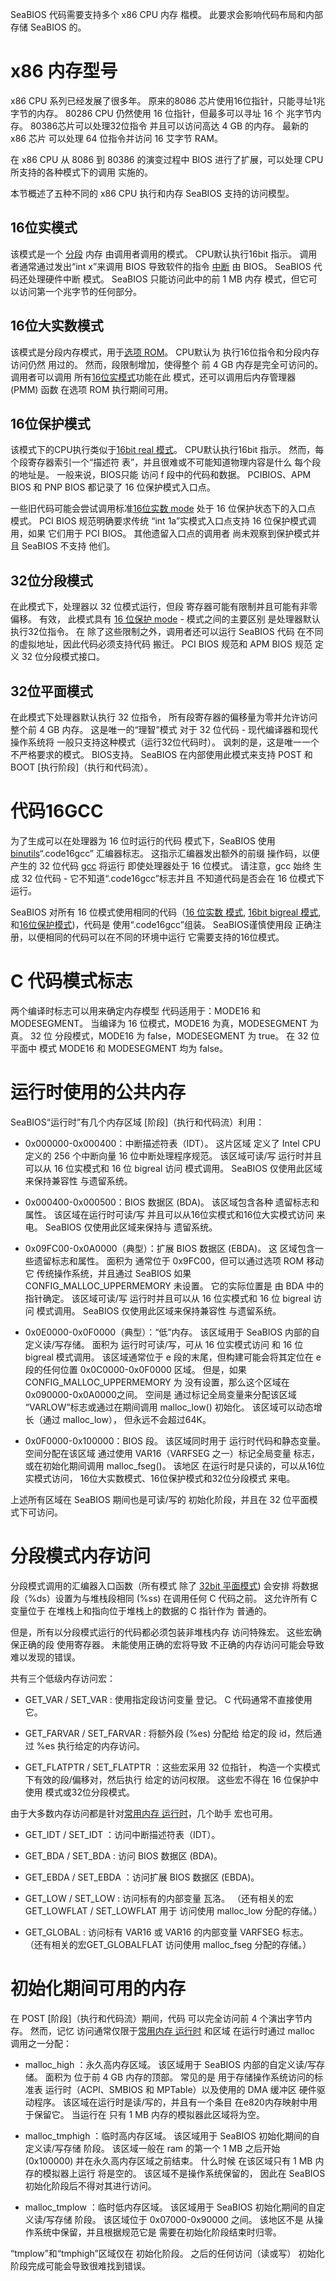 SeaBIOS 代码需要支持多个 x86 CPU 内存
楷模。 此要求会影响代码布局和内部存储
SeaBIOS 的。

x86 内存型号
=================

x86 CPU 系列已经发展了很多年。 原来的8086
芯片使用16位指针，只能寻址1兆字节的内存。
80286 CPU 仍然使用 16 位指针，但最多可以寻址 16 个
兆字节内存。 80386芯片可以处理32位指令
并且可以访问高达 4 GB 的内存。 最新的 x86 芯片
可以处理 64 位指令并访问 16 艾字节 RAM。

在 x86 CPU 从 8086 到 80386 的演变过程中
BIOS 进行了扩展，可以处理 CPU 所支持的各种模式下的调用
实施的。

本节概述了五种不同的 x86 CPU 执行和内存
SeaBIOS 支持的访问模型。

16位实模式
----------------

该模式是一个
[分段](http://en.wikipedia.org/wiki/Memory_segmentation) 内存
由调用者调用的模式。 CPU默认执行16bit
指示。 调用者通常通过发出“int x”来调用 BIOS
导致软件的指令
[中断](http://en.wikipedia.org/wiki/Interrupt) 由
BIOS。 SeaBIOS 代码还处理硬件中断
模式。 SeaBIOS 只能访问此中的前 1 MB 内存
模式，但它可以访问第一个兆字节的任何部分。

16位大实数模式
------------------

该模式是分段内存模式，用于[选项
ROM](http://en.wikipedia.org/wiki/Option_ROM)。 CPU默认为
执行16位指令和分段内存访问仍然
用过的。 然而，段限制增加，使得整个
前 4 GB 内存是完全可访问的。 调用者可以调用
所有[16位实模式](#16bit_real_mode)功能在此
模式，还可以调用后内存管理器 (PMM) 函数
在选项 ROM 执行期间可用。

16位保护模式
--------------------

该模式下的CPU执行类似于[16bit real
模式](#16bit_real_mode)。 CPU默认执行16bit
指示。 然而，每个段寄存器索引一个“描述符
表”，并且很难或不可能知道物理内容是什么
每个段的地址是。 一般来说，BIOS只能
访问 f 段中的代码和数据。 PCIBIOS、APM BIOS 和 PNP
BIOS 都记录了 16 位保护模式入口点。

一些旧代码可能会尝试调用标准[16位实数
mode](#16bit_real_mode) 处于 16 位保护状态下的入口点
模式。 PCI BIOS 规范明确要求传统
“int 1a”实模式入口点支持 16 位保护模式调用，如果
它们用于 PCI BIOS。 其他遗留入口点的调用者
尚未观察到保护模式并且 SeaBIOS 不支持
他们。

32位分段模式
--------------------

在此模式下，处理器以 32 位模式运行，但段
寄存器可能有限制并且可能有非零偏移。 有效，
此模式具有 [16 位保护
mode](#16bit_protected_mode) - 模式之间的主要区别
是处理器默认执行32位指令。 在
除了这些限制之外，调用者还可以运行 SeaBIOS 代码
在不同的虚拟地址，因此代码必须支持代码
搬迁。 PCI BIOS 规范和 APM BIOS 规范
定义 32 位分段模式接口。

32位平面模式
----------------

在此模式下处理器默认执行 32 位指令，
所有段寄存器的偏移量为零并允许访问
整个前 4 GB 内存。 这是唯一的“理智”模式
对于 32 位代码 - 现代编译器和现代操作系统将
一般只支持这种模式（运行32位代码时）。
讽刺的是，这是唯一一个不严格要求的模式。
BIOS支持。 SeaBIOS 在内部使用此模式来支持 POST
和 BOOT [执行阶段]（执行和代码流）。

代码16GCC
=========

为了生成可以在处理器为 16 位时运行的代码
模式下，SeaBIOS 使用
[binutils](http://en.wikipedia.org/wiki/GNU_Binutils)“.code16gcc”
汇编器标志。 这指示汇编器发出额外的前缀
操作码，以便产生的 32 位代码
[gcc](http://en.wikipedia.org/wiki/GNU_Compiler_Collection) 将运行
即使处理器处于 16 位模式。 请注意，gcc 始终
生成 32 位代码 - 它不知道“.code16gcc”标志并且
不知道代码是否会在 16 位模式下运行。

SeaBIOS 对所有 16 位模式使用相同的代码（[16 位实数
模式](#16bit_real_mode), [16bit bigreal 模式](#16bit_bigreal_mode),
和[16位保护模式](#16bit_protected_mode))，代码是
使用“.code16gcc”组装。 SeaBIOS谨慎使用段
正确注册，以便相同的代码可以在不同的环境中运行
它需要支持的16位模式。

C 代码模式标志
=================

两个编译时标志可以用来确定内存模型
代码适用于：MODE16 和 MODESEGMENT。 当编译为
16 位模式，MODE16 为真，MODESEGMENT 为真。 32 位
分段模式，MODE16 为 false，MODESEGMENT 为 true。 在 32 位平面中
模式 MODE16 和 MODESEGMENT 均为 false。

运行时使用的公共内存
================================

SeaBIOS“运行时”有几个内存区域
[阶段]（执行和代码流）利用：

* 0x000000-0x000400：中断描述符表（IDT）。 这片区域
   定义了 Intel CPU 定义的 256 个中断向量
   16 位中断处理程序规范。 该区域可读/写
   运行时并且可以从 16 位实模式和 16 位 bigreal 访问
   模式调用。 SeaBIOS 仅使用此区域来保持兼容性
   与遗留系统。

* 0x000400-0x000500：BIOS 数据区 (BDA)。 该区域包含各种
   遗留标志和属性。 该区域在运行时可读/写
   并且可以从16位实模式和16位大实模式访问
   来电。 SeaBIOS 仅使用此区域来保持与
   遗留系统。

* 0x09FC00-0x0A0000（典型）：扩展 BIOS 数据区 (EBDA)。 这
   区域包含一些遗留标志和属性。 面积为
   通常位于 0x9FC00，但可以通过选项 ROM 移动它
   传统操作系统，并且通过 SeaBIOS 如果
   CONFIG_MALLOC_UPPERMEMORY 未设置。 它的实际位置是
   由 BDA 中的指针确定。 该区域可读/写
   运行时并且可以从 16 位实模式和 16 位 bigreal 访问
   模式调用。 SeaBIOS 仅使用此区域来保持兼容性
   与遗留系统。

* 0x0E0000-0x0F0000（典型）：“低”内存。 该区域用于
   SeaBIOS 内部的自定义读/写存储。 面积为
   运行时可读/写，可从 16 位实模式访问
   和 16 位 bigreal 模式调用。 该区域通常位于
   e 段的末尾，但构建可能会将其定位在 e 段的任何位置
   0x0C0000-0x0F0000 区域。 但是，如果 CONFIG_MALLOC_UPPERMEMORY 为
   没有设置，那么这个区域在0x090000-0x0A0000之间。 空间是
   通过标记全局变量来分配该区域
   “VARLOW”标志或通过在期间调用 malloc_low()
   初始化。 该区域可以动态增长（通过 malloc_low），
   但永远不会超过64K。

* 0x0F0000-0x100000：BIOS 段。 该区域同时用于
   运行时代码和静态变量。 空间分配在该区域
   通过使用 VAR16（VARFSEG 之一）标记全局变量
   标志，或在初始化期间调用 malloc_fseg()。 该地区
   在运行时是只读的，可以从16位实模式访问，
   16位大实数模式、16位保护模式和32位分段模式
   来电。

上述所有区域在 SeaBIOS 期间也是可读/写的
初始化阶段，并且在 32 位平面模式下可访问。

分段模式内存访问
===========================

分段模式调用的汇编器入口函数（所有模式
除了 [32bit 平面模式](#32bit_flat_mode)) 会安排
将数据段（%ds）设置为与堆栈段相同
(%ss) 在调用任何 C 代码之前。 这允许所有 C 变量位于
在堆栈上和指向位于堆栈上的数据的 C 指针作为
普通的。

但是，所有以分段模式运行的代码都必须包装非堆栈内存
访问特殊宏。 这些宏确保正确的段
使用寄存器。 未能使用正确的宏将导致
不正确的内存访问可能会导致难以发现的错误。

共有三个低级内存访问宏：

* GET_VAR / SET_VAR : 使用指定段访问变量
   登记。 C 代码通常不直接使用它。

* GET_FARVAR / SET_FARVAR : 将额外段 (%es) 分配给
   给定的段 id，然后通过 %es 执行给定的内存访问。

* GET_FLATPTR / SET_FLATPTR ：这些宏采用 32 位指针，
   构造一个实模式下有效的段/偏移对，然后执行
   给定的访问权限。 这些宏不得在 16 位保护中使用
   模式或32位分段模式。

由于大多数内存访问都是针对[常用内存
运行时](#Common_memory_used_at_run-time)，几个助手
宏也可用。

* GET_IDT / SET_IDT ：访问中断描述符表（IDT）。

* GET_BDA / SET_BDA : 访问 BIOS 数据区 (BDA)。

* GET_EBDA / SET_EBDA ：访问扩展 BIOS 数据区 (EBDA)。

* GET_LOW / SET_LOW : 访问标有的内部变量
   瓦洛。 （还有相关的宏 GET_LOWFLAT / SET_LOWFLAT 用于
   访问使用 malloc_low 分配的存储。）

* GET_GLOBAL : 访问标有 VAR16 或 VAR16 的内部变量
   VARFSEG 标志。 （还有相关的宏GET_GLOBALFLAT
   访问使用 malloc_fseg 分配的存储。）

初始化期间可用的内存
=======================================

在 POST [阶段]（执行和代码流）期间，代码
可以完全访问前 4 个演出字节内存。 然而，记忆
访问通常仅限于[常用内存
运行时](#Common_memory_used_at_run-time) 和区域
在运行时通过 malloc 调用之一分配：

* malloc_high ：永久高内存区域。 该区域用于
   SeaBIOS 内部的自定义读/写存储。 面积为
   位于前 4 GB 内存的顶部。 常见的是
   用于存储操作系统访问的标准表
   运行时（ACPI、SMBIOS 和 MPTable）以及使用的 DMA 缓冲区
   硬件驱动程序。 该区域在运行时是读/写的，并且有一个条目
   在e820内存映射中用于保留它。 当运行在
   只有 1 MB 内存的模拟器此区域将为空。

* malloc_tmphigh ：临时高内存区域。 该区域用于
   SeaBIOS 初始化期间的自定义读/写存储
   阶段。 该区域一般在 ram 的第一个 1 MB 之后开始
   (0x100000) 并在永久高内存区域之前结束。 什么时候
   在该区域只有 1 MB 内存的模拟器上运行
   将是空的。 该区域不是操作系统保留的，
   因此在 SeaBIOS 初始化阶段后不得对其进行访问。

* malloc_tmplow ：临时低内存区域。 该区域用于
   SeaBIOS 初始化期间的自定义读/写存储
   阶段。 该区域位于 0x07000-0x90000 之间。 该地区不是
   从操作系统中保留，并且根据规范它是
   需要在初始化阶段结束时归零。

“tmplow”和“tmphigh”区域仅在
初始化阶段。 之后的任何访问（读或写）
初始化阶段完成可能会导致很难找到错误。
